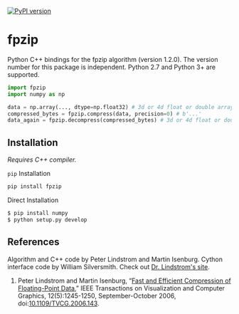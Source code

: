 [![PyPI version](https://badge.fury.io/py/fpzip.svg)](https://badge.fury.io/py/fpzip)

# fpzip

Python C++ bindings for the fpzip algorithm (version 1.2.0). The version number for this package is independent. Python 2.7 and Python 3+ are supported.

```python
import fpzip
import numpy as np

data = np.array(..., dtype=np.float32) # 3d or 4d float or double array
compressed_bytes = fpzip.compress(data, precision=0) # b'...'
data_again = fpzip.decompress(compressed_bytes) # 3d or 4d float or double array
```

## Installation

*Requires C++ compiler.*

`pip` Installation  

```bash
pip install fpzip
```

Direct Installation

```bash
$ pip install numpy
$ python setup.py develop
```

## References

Algorithm and C++ code by Peter Lindstrom and Martin Isenburg. Cython interface code by William Silversmith. Check out [Dr. Lindstrom's site](https://computation.llnl.gov/projects/floating-point-compression).

1. Peter Lindstrom and Martin Isenburg, “[Fast and Efficient Compression of Floating-Point Data,](https://www.researchgate.net/publication/6715625_Fast_and_Efficient_Compression_of_Floating-Point_Data)” IEEE Transactions on Visualization and Computer Graphics, 12(5):1245-1250, September-October 2006, doi:[10.1109/TVCG.2006.143](http://dx.doi.org/10.1109/TVCG.2006.143).  
